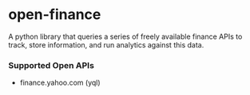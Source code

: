 # open-finance #

A python library that queries a series of freely available finance APIs to track, store information, and run analytics against this data.

### Supported Open APIs ###

* finance.yahoo.com (yql)